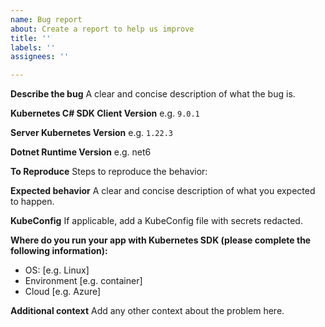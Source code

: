```yaml
---
name: Bug report
about: Create a report to help us improve
title: ''
labels: ''
assignees: ''

---
```


**Describe the bug**
A clear and concise description of what the bug is.

**Kubernetes C# SDK Client Version**
e.g. `9.0.1`

**Server Kubernetes Version**
e.g. `1.22.3`

**Dotnet Runtime Version**
e.g. net6

**To Reproduce**
Steps to reproduce the behavior:

**Expected behavior**
A clear and concise description of what you expected to happen.

**KubeConfig**
If applicable, add a KubeConfig file with secrets redacted.

**Where do you run your app with Kubernetes SDK (please complete the following information):**
 - OS: [e.g. Linux]
 - Environment [e.g. container]
 - Cloud [e.g. Azure]

**Additional context**
Add any other context about the problem here.
